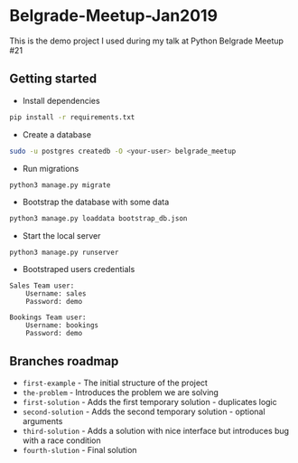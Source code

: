 # Belgrade-Meetup-Jan2019
This is the demo project I used during my talk at Python Belgrade Meetup #21


## Getting started

* Install dependencies

```bash
pip install -r requirements.txt
```

* Create a database

```bash
sudo -u postgres createdb -O <your-user> belgrade_meetup
```

* Run migrations

```bash
python3 manage.py migrate
```

* Bootstrap the database with some data

```bash
python3 manage.py loaddata bootstrap_db.json
```

* Start the local server

```
python3 manage.py runserver
```

* Bootstraped users credentials
```
Sales Team user:
    Username: sales
    Password: demo

Bookings Team user:
    Username: bookings
    Password: demo
```

## Branches roadmap

* `first-example` - The initial structure of the project
* `the-problem` - Introduces the problem we are solving
* `first-solution` - Adds the first temporary solution - duplicates logic
* `second-solution` - Adds the second temporary solution - optional arguments
* `third-solution` - Adds a solution with nice interface but introduces bug with a race condition
* `fourth-slution` - Final solution
